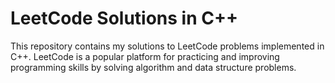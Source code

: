 # LeetCode Solutions in C++

This repository contains my solutions to LeetCode problems implemented in C++. LeetCode is a popular platform for practicing and improving programming skills by solving algorithm and data structure problems.

